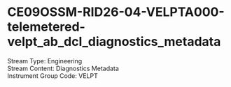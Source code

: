 # CE09OSSM-RID26-04-VELPTA000-telemetered-velpt_ab_dcl_diagnostics_metadata

Stream Type: Engineering<br>
Stream Content: Diagnostics Metadata<br>
Instrument Group Code: VELPT<br>
